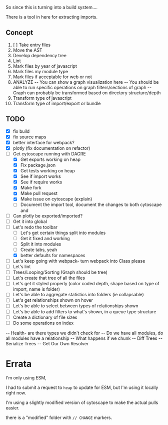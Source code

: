 So since this is turning into a build system....

There is a tool in here for extracting imports.

## Concept

1) [ ] Take entry files
2) Move the AST
3) Develop dependency tree
4) Lint
5) Mark files by year of javascript
6) Mark files my module type
7) Mark files if acceptable for web or not
7) ANALYZE
-- You can show a graph visualization here
-- You should be able to run specific operations on graph filters/sections of graph
-- Graph can probably be transformed based on directory structure/depth
8) Transform type of javascript
9) Transform type of import/export or bundle

## TODO

- [x] fix build
- [x] fix source maps
- [x] better interface for webpack?
- [x] plotly (fix documentation on refactor)
- [ ] Get cytoscape running with DAGRE
  - [x] Get exports working on heap
  - [x] Fix package.json
  - [x] Get tests working on heap
  - [x] See if import works
  - [x] See if require works
  - [x] Make fork
  - [x] Make pull request
  - [x] Make issue on cytoscape (explain)
  - [ ] Document the import tool, document the changes to both cytoscape and
- [ ] Can plotly be exported/imported?
- [ ] Get it into global
- [ ] Let's redo the toolbar
  - [ ] Let's get certain things split into modules
  - [ ] Get it fixed and working
  - [ ] Split it into modules
  - [ ] Create tabs, yeah
  - [x] better defaults for namespaces
- [ ] Let's keep going with webpack- turn webpack into Class please
- [ ] Let's lint
- [ ] Trees/Looping/Sorting (Graph should be tree)
- [ ] Let's create that tree of all the files
- [ ] Let's get it styled properly (color coded depth, shape based on type of import, name is folder)
- [ ] Let's be able to aggregate statistics into folders (ie collapsable)
- [ ] Let's get relationships shown on hover
- [ ] Let's be able to select between types of relationships shown
- [ ] Let's be able to add filters to what's shown, in a queue type structure
- [ ] Create a dictionary of file sizes
- [ ] Do some operations on index

-- Health- are there types we didn't check for
-- Do we have all modules, do all modules have a relationship
-- What happens if we chunk
-- Diff Trees
-- Serialize Trees
-- Get Our Own Resolver

# Errata

I'm only using ESM,

I had to submit a request to `heap` to update for ESM, but I'm using it locally right now.

I'm using a slightly modified version of cytoscape to make the actual pulls easier.

there is a "modified" folder with `// CHANGE` markers.
